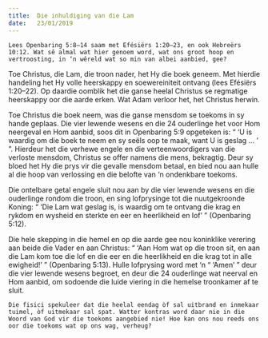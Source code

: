```yaml
---
title:  Die inhuldiging van die Lam
date:   23/01/2019
---
```


`Lees Openbaring 5:8–14 saam met Efésiërs 1:20–23, en ook Hebreërs 10:12. Wat sê almal wat hier genoem word, wat ons groot hoop en vertroosting, in ‘n wêreld wat so min van albei aanbied, gee?` 

Toe Christus, die Lam, die troon nader, het Hy die boek geneem. Met hierdie handeling het Hy volle heerskappy en soewereiniteit ontvang (lees Efésiërs 1:20–22). Op daardie oomblik het die ganse heelal Christus se regmatige heerskappy oor die aarde erken. Wat Adam verloor het, het Christus herwin. 

Toe Christus die boek neem, was die ganse mensdom se toekoms in sy hande geplaas.  Die vier lewende wesens en die 24 ouderlinge het voor Hom neergeval en Hom aanbid, soos dit in Openbaring 5:9 opgeteken is: “ ‘U is waardig om die boek te neem en sy seëls oop te maak, want U is geslag ... ’ ”. Hierdeur het die verhewe engele en die verteenwoordigers van die verloste mensdom, Christus se offer namens die mens, bekragtig. Deur sy bloed het Hy die prys vir die gevalle mensdom betaal, en bied nou aan hulle al die hoop van verlossing en die belofte van ‘n ondenkbare toekoms. 

Die ontelbare getal engele sluit nou aan by die vier lewende wesens en die ouderlinge rondom die troon, en sing lofprysinge tot die nuutgekroonde Koning: “ ‘Die Lam wat geslag is, is waardig om te ontvang die krag en rykdom en wysheid en sterkte en eer en heerlikheid en lof’ ” (Openbaring 5:12). 

Die hele skepping in die hemel en op die aarde gee nou koninklike verering aan beide die Vader en aan Christus: “ ‘Aan Hom wat op die troon sit, en aan die Lam kom toe die lof en die eer en die heerlikheid en die krag tot in alle ewigheid!’ ” (Openbaring 5:13). Hulle lofprysing word met ‘n “ ‘Amen’ ” deur die vier lewende wesens begroet, en deur die 24 ouderlinge wat neerval en Hom aanbid, om sodoende die luide viering in die hemelse troonkamer af te sluit. 

`Die fisici spekuleer dat die heelal eendag òf sal uitbrand en inmekaar tuimel, òf uitmekaar sal spat. Watter kontras word daar nie in die Woord van God vir die toekoms aangebied nie! Hoe kan ons nou reeds ons oor die toekoms wat op ons wag, verheug?`